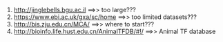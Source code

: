 1) http://jinglebells.bgu.ac.il ==>> too large???
2) https://www.ebi.ac.uk/gxa/sc/home ==>> too limited datasets???
3) http://bis.zju.edu.cn/MCA/ ==>> where to start???
4) http://bioinfo.life.hust.edu.cn/AnimalTFDB/#!/ ==>> Animal TF database
